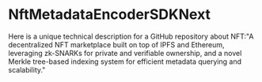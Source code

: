 # NftMetadataEncoderSDKNext
Here is a unique technical description for a GitHub repository about NFT:"A decentralized NFT marketplace built on top of IPFS and Ethereum, leveraging zk-SNARKs for private and verifiable ownership, and a novel Merkle tree-based indexing system for efficient metadata querying and scalability."
